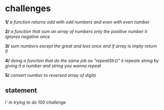 # challenges
**1/** *a function returns odd with odd numbers and even with even number*

**2/** *a function that sum an array of numbers only the positive number it ignores negative once*

**3/** *sum numbers except the great and less once and if array is impty return 0*

**4/** *doing a function that do the same job as "repeatStr()" it repeats string by giving it a number and string you wanna repeat*

**5/** *convert number to reversed array of digits*

## statement 
*i' m trying to do 100 challenge*

